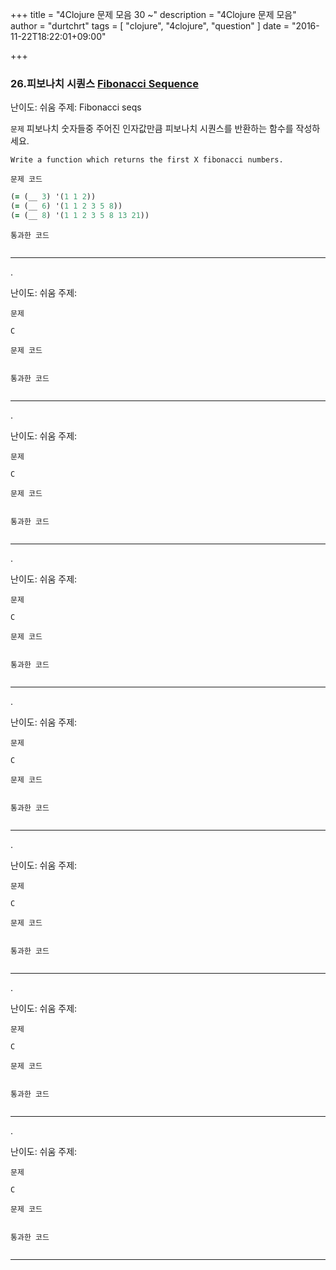 +++
title = "4Clojure 문제 모음 30 ~"
description = "4Clojure 문제 모음"
author = "durtchrt"
tags = [ "clojure", "4clojure", "question"  ]
date = "2016-11-22T18:22:01+09:00"

+++


### 26.피보나치 시퀀스 [Fibonacci Sequence](https://www.4clojure.com/problem/26)

난이도: 쉬움
주제: Fibonacci seqs

`문제`
피보나치 숫자들중 주어진 인자값만큼 피보나치 시퀀스를 반환하는 함수를 작성하세요.

    Write a function which returns the first X fibonacci numbers.

 

`문제 코드`
```clojure
(= (__ 3) '(1 1 2))
(= (__ 6) '(1 1 2 3 5 8))
(= (__ 8) '(1 1 2 3 5 8 13 21))
```

`통과한 코드`
```clojure

```

----


.[](https://www.4clojure.com/problem/)

난이도: 쉬움
주제: 

`문제`


    C
 

`문제 코드`
```clojure

```

`통과한 코드`
```clojure

```

----


.[](https://www.4clojure.com/problem/)

난이도: 쉬움
주제: 

`문제`


    C
 

`문제 코드`
```clojure

```

`통과한 코드`
```clojure

```

----


.[](https://www.4clojure.com/problem/)

난이도: 쉬움
주제: 

`문제`


    C
 

`문제 코드`
```clojure

```

`통과한 코드`
```clojure

```

----


.[](https://www.4clojure.com/problem/)

난이도: 쉬움
주제: 

`문제`


    C
 

`문제 코드`
```clojure

```

`통과한 코드`
```clojure

```

----


.[](https://www.4clojure.com/problem/)

난이도: 쉬움
주제: 

`문제`


    C
 

`문제 코드`
```clojure

```

`통과한 코드`
```clojure

```

----


.[](https://www.4clojure.com/problem/)

난이도: 쉬움
주제: 

`문제`


    C
 

`문제 코드`
```clojure

```

`통과한 코드`
```clojure

```

----


.[](https://www.4clojure.com/problem/)

난이도: 쉬움
주제: 

`문제`


    C
 

`문제 코드`
```clojure

```

`통과한 코드`
```clojure

```

----


